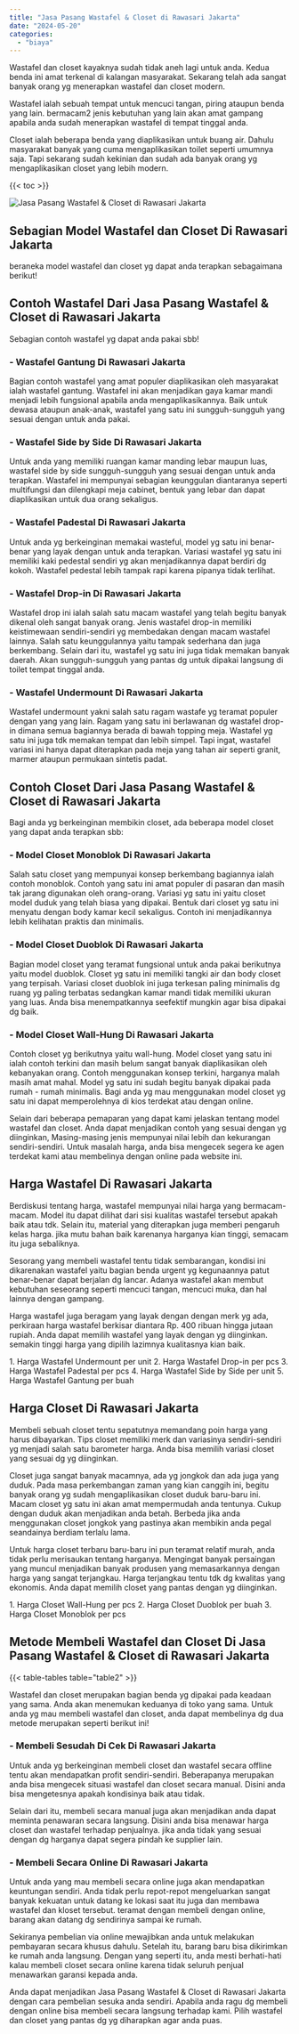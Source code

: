 ```yaml
---
title: "Jasa Pasang Wastafel & Closet di Rawasari Jakarta"
date: "2024-05-20"
categories: 
  - "biaya"
---
```


Wastafel dan closet kayaknya sudah tidak aneh lagi untuk anda. Kedua benda ini amat terkenal di kalangan masyarakat. Sekarang telah ada sangat banyak orang yg menerapkan wastafel dan closet modern.

Wastafel ialah sebuah tempat untuk mencuci tangan, piring ataupun benda yang lain. bermacam2 jenis kebutuhan yang lain akan amat gampang apabila anda sudah menerapkan wastafel di tempat tinggal anda.

Closet ialah beberapa benda yang diaplikasikan untuk buang air. Dahulu masyarakat banyak yang cuma mengaplikasikan toilet seperti umumnya saja. Tapi sekarang sudah kekinian dan sudah ada banyak orang yg mengaplikasikan closet yang lebih modern.

{{< toc >}}

![Jasa Pasang Wastafel & Closet di Rawasari Jakarta](/images/wastafel-closet-murah35.png)

## Sebagian Model Wastafel dan Closet Di Rawasari Jakarta

beraneka model wastafel dan closet yg dapat anda terapkan sebagaimana berikut!

## Contoh Wastafel Dari Jasa Pasang Wastafel & Closet di Rawasari Jakarta

Sebagian contoh wastafel yg dapat anda pakai sbb!

### \- Wastafel Gantung Di Rawasari Jakarta

Bagian contoh wastafel yang amat populer diaplikasikan oleh masyarakat ialah wastafel gantung. Wastafel ini akan menjadikan gaya kamar mandi menjadi lebih fungsional apabila anda mengaplikasikannya. Baik untuk dewasa ataupun anak-anak, wastafel yang satu ini sungguh-sungguh yang sesuai dengan untuk anda pakai.

### \- Wastafel Side by Side Di Rawasari Jakarta

Untuk anda yang memiliki ruangan kamar manding lebar maupun luas, wastafel side by side sungguh-sungguh yang sesuai dengan untuk anda terapkan. Wastafel ini mempunyai sebagian keunggulan diantaranya seperti multifungsi dan dilengkapi meja cabinet, bentuk yang lebar dan dapat diaplikasikan untuk dua orang sekaligus.

### \- Wastafel Padestal Di Rawasari Jakarta

Untuk anda yg berkeinginan memakai wasteful, model yg satu ini benar-benar yang layak dengan untuk anda terapkan. Variasi wastafel yg satu ini memiliki kaki pedestal sendiri yg akan menjadikannya dapat berdiri dg kokoh. Wastafel pedestal lebih tampak rapi karena pipanya tidak terlihat.

### \- Wastafel Drop-in Di Rawasari Jakarta

Wastafel drop ini ialah salah satu macam wastafel yang telah begitu banyak dikenal oleh sangat banyak orang. Jenis wastafel drop-in memiliki keistimewaan sendiri-sendiri yg membedakan dengan macam wastafel lainnya. Salah satu keunggulannya yaitu tampak sederhana dan juga berkembang. Selain dari itu, wastafel yg satu ini juga tidak memakan banyak daerah. Akan sungguh-sungguh yang pantas dg untuk dipakai langsung di toilet tempat tinggal anda.

### \- Wastafel Undermount Di Rawasari Jakarta

Wastafel undermount yakni salah satu ragam wastafe yg teramat populer dengan yang yang lain. Ragam yang satu ini berlawanan dg wastafel drop-in dimana semua bagiannya berada di bawah topping meja. Wastafel yg satu ini juga tdk memakan tempat dan lebih simpel. Tapi ingat, wastafel variasi ini hanya dapat diterapkan pada meja yang tahan air seperti granit, marmer ataupun permukaan sintetis padat.

## Contoh Closet Dari Jasa Pasang Wastafel & Closet di Rawasari Jakarta

Bagi anda yg berkeinginan membikin closet, ada beberapa model closet yang dapat anda terapkan sbb:

### \- Model Closet Monoblok Di Rawasari Jakarta

Salah satu closet yang mempunyai konsep berkembang bagiannya ialah contoh monoblok. Contoh yang satu ini amat populer di pasaran dan masih tak jarang digunakan oleh orang-orang. Variasi yg satu ini yaitu closet model duduk yang telah biasa yang dipakai. Bentuk dari closet yg satu ini menyatu dengan body kamar kecil sekaligus. Contoh ini menjadikannya lebih kelihatan praktis dan minimalis.

### \- Model Closet Duoblok Di Rawasari Jakarta

Bagian model closet yang teramat fungsional untuk anda pakai berikutnya yaitu model duoblok. Closet yg satu ini memiliki tangki air dan body closet yang terpisah. Variasi closet duoblok ini juga terkesan paling minimalis dg ruang yg paling terbatas sedangkan kamar mandi tidak memiliki ukuran yang luas. Anda bisa menempatkannya seefektif mungkin agar bisa dipakai dg baik.

### \- Model Closet Wall-Hung Di Rawasari Jakarta

Contoh closet yg berikutnya yaitu wall-hung. Model closet yang satu ini ialah contoh terkini dan masih belum sangat banyak diaplikasikan oleh kebanyakan orang. Contoh menggunakan konsep terkini, harganya malah masih amat mahal. Model yg satu ini sudah begitu banyak dipakai pada rumah - rumah minimalis. Bagi anda yg mau menggunakan model closet yg satu ini dapat memperolehnya di kios terdekat atau dengan online.

Selain dari beberapa pemaparan yang dapat kami jelaskan tentang model wastafel dan closet. Anda dapat menjadikan contoh yang sesuai dengan yg diinginkan, Masing-masing jenis mempunyai nilai lebih dan kekurangan sendiri-sendiri. Untuk masalah harga, anda bisa mengecek segera ke agen terdekat kami atau membelinya dengan online pada website ini.

## Harga Wastafel Di Rawasari Jakarta

Berdiskusi tentang harga, wastafel mempunyai nilai harga yang bermacam-macam. Model itu dapat dilihat dari sisi kualitas wastafel tersebut apakah baik atau tdk. Selain itu, material yang diterapkan juga memberi pengaruh kelas harga. jika mutu bahan baik karenanya harganya kian tinggi, semacam itu juga sebaliknya.

Sesorang yang membeli wastafel tentu tidak sembarangan, kondisi ini dikarenakan wastafel yaitu bagian benda urgent yg kegunaannya patut benar-benar dapat berjalan dg lancar. Adanya wastafel akan membut kebutuhan seseorang seperti mencuci tangan, mencuci muka, dan hal lainnya dengan gampang.

Harga wastafel juga beragam yang layak dengan dengan merk yg ada, perkiraan harga wastafel berkisar diantara Rp. 400 ribuan hingga jutaan rupiah. Anda dapat memilih wastafel yang layak dengan yg diinginkan. semakin tinggi harga yang dipilih lazimnya kualitasnya kian baik.

1\. Harga Wastafel Undermount per unit 2. Harga Wastafel Drop-in per pcs 3. Harga Wastafel Padestal per pcs 4. Harga Wastafel Side by Side per unit 5. Harga Wastafel Gantung per buah

## Harga Closet Di Rawasari Jakarta

Membeli sebuah closet tentu sepatutnya memandang poin harga yang harus dibayarkan. Tips closet memiliki merk dan variasinya sendiri-sendiri yg menjadi salah satu barometer harga. Anda bisa memilih variasi closet yang sesuai dg yg diinginkan.

Closet juga sangat banyak macamnya, ada yg jongkok dan ada juga yang duduk. Pada masa perkembangan zaman yang kian canggih ini, begitu banyak orang yg sudah mengaplikasikan closet duduk baru-baru ini. Macam closet yg satu ini akan amat mempermudah anda tentunya. Cukup dengan duduk akan menjadikan anda betah. Berbeda jika anda menggunakan closet jongkok yang pastinya akan membikin anda pegal seandainya berdiam terlalu lama.

Untuk harga closet terbaru baru-baru ini pun teramat relatif murah, anda tidak perlu merisaukan tentang harganya. Mengingat banyak persaingan yang muncul menjadikan banyak produsen yang memasarkannya dengan harga yang sangat terjangkau. Harga terjangkau tentu tdk dg kwalitas yang ekonomis. Anda dapat memilih closet yang pantas dengan yg diinginkan.

1\. Harga Closet Wall-Hung per pcs 2. Harga Closet Duoblok per buah 3. Harga Closet Monoblok per pcs

## Metode Membeli Wastafel dan Closet Di Jasa Pasang Wastafel & Closet di Rawasari Jakarta

{{< table-tables table="table2" >}}

Wastafel dan closet merupakan bagian benda yg dipakai pada keadaan yang sama. Anda akan menemukan keduanya di toko yang sama. Untuk anda yg mau membeli wastafel dan closet, anda dapat membelinya dg dua metode merupakan seperti berikut ini!

### \- Membeli Sesudah Di Cek Di Rawasari Jakarta

Untuk anda yg berkeinginan membeli closet dan wastafel secara offline tentu akan mendapatkan profit sendiri-sendiri. Beberapanya merupakan anda bisa mengecek situasi wastafel dan closet secara manual. Disini anda bisa mengetesnya apakah kondisinya baik atau tidak.

Selain dari itu, membeli secara manual juga akan menjadikan anda dapat meminta penawaran secara langsung. Disini anda bisa menawar harga closet dan wastafel terhadap penjualnya. jika anda tidak yang sesuai dengan dg harganya dapat segera pindah ke supplier lain.

### \- Membeli Secara Online Di Rawasari Jakarta

Untuk anda yang mau membeli secara online juga akan mendapatkan keuntungan sendiri. Anda tidak perlu repot-repot mengeluarkan sangat banyak kekuatan untuk datang ke lokasi saat itu juga dan membawa wastafel dan kloset tersebut. teramat dengan membeli dengan online, barang akan datang dg sendirinya sampai ke rumah.

Sekiranya pembelian via online mewajibkan anda untuk melakukan pembayaran secara khusus dahulu. Setelah itu, barang baru bisa dikirimkan ke rumah anda langsung. Dengan yang seperti itu, anda mesti berhati-hati kalau membeli closet secara online karena tidak seluruh penjual menawarkan garansi kepada anda.

Anda dapat menjadikan Jasa Pasang Wastafel & Closet di Rawasari Jakarta dengan cara pembelian sesuka anda sendiri. Apabila anda ragu dg membeli dengan online bisa membeli secara langsung terhadap kami. Pilih wastafel dan closet yang pantas dg yg diharapkan agar anda puas.
